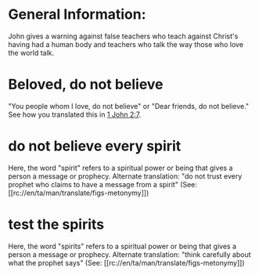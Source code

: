 # General Information:

John gives a warning against false teachers who teach against Christ's having had a human body and teachers who talk the way those who love the world talk.

# Beloved, do not believe

"You people whom I love, do not believe" or "Dear friends, do not believe." See how you translated this in [1 John 2:7](../02/07.md).

# do not believe every spirit

Here, the word "spirit" refers to a spiritual power or being that gives a person a message or prophecy. Alternate translation: "do not trust every prophet who claims to have a message from a spirit" (See: [[rc://en/ta/man/translate/figs-metonymy]])

# test the spirits

Here, the word "spirits" refers to a spiritual power or being that gives a person a message or prophecy. Alternate translation: "think carefully about what the prophet says" (See: [[rc://en/ta/man/translate/figs-metonymy]])


